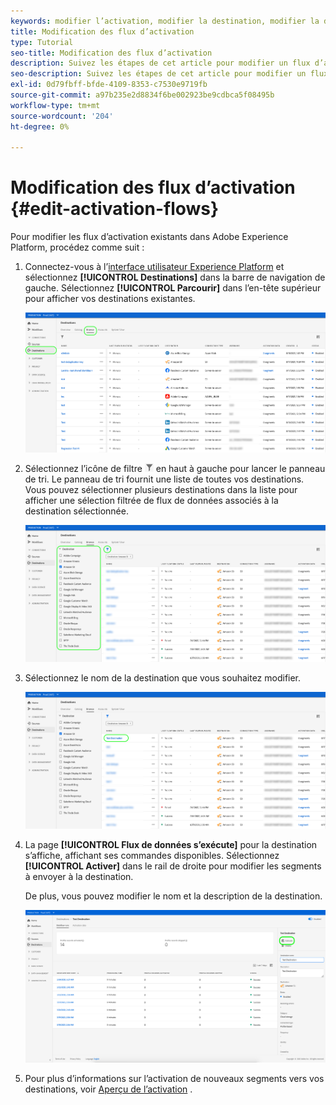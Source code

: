```yaml
---
keywords: modifier l’activation, modifier la destination, modifier la destination
title: Modification des flux d’activation
type: Tutorial
seo-title: Modification des flux d’activation
description: Suivez les étapes de cet article pour modifier un flux d’activation existant dans Adobe Experience Platform.
seo-description: Suivez les étapes de cet article pour modifier un flux d’activation existant dans Adobe Experience Platform.
exl-id: 0d79fbff-bfde-4109-8353-c7530e9719fb
source-git-commit: a97b235e2d8834f6be002923be9cdbca5f08495b
workflow-type: tm+mt
source-wordcount: '204'
ht-degree: 0%

---
```


# Modification des flux d’activation {#edit-activation-flows}

Pour modifier les flux d’activation existants dans Adobe Experience Platform, procédez comme suit :

1. Connectez-vous à l’[interface utilisateur Experience Platform](https://platform.adobe.com/) et sélectionnez **[!UICONTROL Destinations]** dans la barre de navigation de gauche. Sélectionnez **[!UICONTROL Parcourir]** dans l’en-tête supérieur pour afficher vos destinations existantes.

   ![Parcourir les destinations](../assets/ui/edit-activation/browse-destinations.png)

2. Sélectionnez l’icône de filtre ![Icône de filtre](../assets/ui/edit-activation/filter.png) en haut à gauche pour lancer le panneau de tri. Le panneau de tri fournit une liste de toutes vos destinations. Vous pouvez sélectionner plusieurs destinations dans la liste pour afficher une sélection filtrée de flux de données associés à la destination sélectionnée.

   ![Filtrage des destinations](../assets/ui/edit-activation/filter-destinations.png)

3. Sélectionnez le nom de la destination que vous souhaitez modifier.

   ![Sélectionner la destination](../assets/ui/edit-activation/destination-select.png)

4. La page **[!UICONTROL Flux de données s’exécute]** pour la destination s’affiche, affichant ses commandes disponibles. Sélectionnez **[!UICONTROL Activer]** dans le rail de droite pour modifier les segments à envoyer à la destination.

   De plus, vous pouvez modifier le nom et la description de la destination.

   ![Détails de la destination](../assets/ui/edit-activation/destination-details.png)

5. Pour plus d’informations sur l’activation de nouveaux segments vers vos destinations, voir [Aperçu de l’activation](activation-overview.md) .
